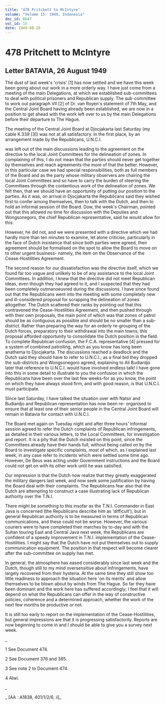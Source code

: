 ```yaml
---
title: "478 Pritchett to McIntyre"
volume: "Volume 15: 1949, Indonesia"
doc_id: 6647
vol_id: 15
date: 1949-08-26
---
```


# 478 Pritchett to McIntyre

## Letter BATAVIA, 26 August 1949

The dust of last week's 'crisis' [1] has now settled and we have this week been going about our work in a more orderly way. I have just come from a meeting of the main Delegations, at which we established sub-committees to deal with political prisoners and Republican supply. The sub-committee to work out paragraph VII [2] of Dr. van Royen's statement of 7th May, and the Central Joint Board having already been established, we are now in a position to get ahead with the work left over to us by the main Delegations before their departure to The Hague.

The meeting of the Central Joint Board at Djocjakarta last Saturday (my cable K.339 [3]) was not at all satisfactory. In the first place, by an arrangement made by the Republicans, U.N.C.I.

was left out of the main discussions leading to the agreement on the directive to the local Joint Committees for the delineation of zones. In complaining of this, I do not mean that the parties should never get together by themselves and reach agreements-the more of that the better. However, in this particular case we had special responsibilities, both as full members of the Board and as the party whose military observers are chairing the local Joint Committees and so have to carry the burden of steering the Committees through the contentious work of the delineation of zones. We felt then, that we should have an opportunity of putting our position to the parties. As it was, on arrival in Djocjakarta the Republicans said they wished first to confer among themselves, then to talk with the Dutch, and then to hold an informal session of the Board. Dow, the week's Chairman, pointed out that this allowed no time for discussion with the Deputies and Wongsonegoro, the chief Republican representative, said he would allow for this.

However, he did not, and we were presented with a directive which we had hardly more than ten minutes to examine, let alone criticise, particularly in the face of Dutch insistence that since both parties were agreed, their agreement should be formalised on the spot to allow the Board to move on to other urgent business- namely, the item on the Observance of the Cease-Hostilities Agreement.

The second reason for our dissatisfaction was the directive itself, which we found far too vague and unlikely to be of any assistance to the local Joint Committees. In addition, I knew that the directive did not meet Republican ideas, even though they had agreed to it, and I suspected that they had been completely outmanoeuvred during the discussions. I have since found out that the Republicans went into the meeting with some completely new and ill-considered proposal for scrapping the delineation of zones altogether. The Dutch scattered their ranks by pointing out that this contravened the Cease-Hostilities Agreement, and then pushed through with their own proposals, the main point of which was that zones of patrol should be as contiguous as possible and should be no smaller than a sub-district. Rather than preparing the way for an orderly re-grouping of the Dutch forces, preparatory to their withdrawal into the main towns, this proposal afforded opportunity to consolidate the Dutch position in the field. To complete Republican confusion, the F.C.A. representative [4] pressed for a system of combined patrolling, which as you know has long been anathema to Djocjakarta. The discussions reached a deadlock and the Dutch said they should have to refer to U.N.C.I.; as a final bid they dropped the sub-districts and Wongsonegoro agreed, explaining to Ali Budiardjo later that reference to U.N.C.I. would have involved endless talk! I have gone into this in some detail to illustrate to you the confusion in which the Republicans have been over the last few weeks-for as you know, the point on which they have always stood firm, and with good reason, is that U.N.C.I. must participate.

Since last Saturday, I have talked the situation over with Natsir and Budiardjo and Republican representation has now been re- organised to ensure that at least one of their senior people in the Central Joint Board will remain in Batavia for contact with U.N.C.I.

The Board met again on Tuesday night and after three hours' informal session agreed to refer the Dutch complaints of Republican infringements, as detailed in their various letters, to the Local Committees, for investigation and report. It is a pity that the Dutch insisted on this point, since the Committees already have their hands full, without being called on by the Board to investigate specific complaints, most of which, as I explained last week, in any case refer to incidents which were settled some time ago. However, De Beus was acting under Government instructions and the Board could not get on with its other work until he was satisfied.

Our impression is that the Dutch now realize that they greatly exaggerated the military dangers last week, and now seek some justification by having the Board deal with their complaints. The Republicans fear also that the Dutch are attempting to construct a case illustrating lack of Republican authority over the T.N.I.

There might be something to this insofar as the T.N.I. Commander in East Java is concerned (the Republicans describe him as 'difficult'), but in general Republican authority is to be measured in terms of Republican communications, and these could not be worse. However, the various couriers were to have completed their marches by to-day and with the Sultan touring East and Central Java next week, the Republicans are confident of a speedy improvement in T.N.I. implementation of the Cease-Hostilities. I might say that the Dutch have not put themselves out to supply communication equipment. The position in that respect will become clearer after the sub-committee on supply has met.

In general, the atmosphere has eased considerably since last week and the Dutch, though still to my mind oversensitive about infringements, have largely recovered from their hysteria. At the same time they still show too little readiness to approach the situation here 'on its merits' and allow themselves to be blown about by winds from The Hague. So far they have been dominant and the work here has suffered accordingly; I feel that it will depend on what the Republicans can offer in the way of constructive policies, coherence and a determined approach, whether the work of the next few months be productive or not.

It is still too early to report on the implementation of the Cease-Hostilities, but general impressions are that it is progressing satisfactorily. Reports are now beginning to come in and I should be able to give you a survey next week.

_

1 See Document 474.

2 See Document 376 and 385.

3 See note 2 to Document 474.

4 Alwi.

_

_ [AA : A1838, 401/1/2/6, ii]_
